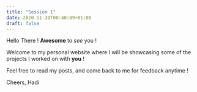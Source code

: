 ```yaml
---
title: "Session 1"
date: 2020-11-30T00:40:09+01:00
draft: false
---
```


Hello There ! **Awesome** to *see* you ! 

Welcome to my personal website where I will be showcasing some of the projects I worked on with **you** ! 

Feel free to read my posts, and come back to me for feedback anytime ! 

Cheers, 
Hadi 


